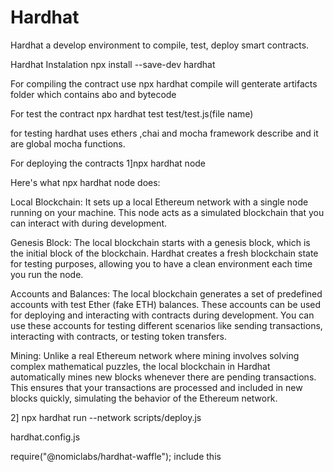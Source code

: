 # Hardhat

Hardhat a develop environment to compile, test, deploy smart contracts.

Hardhat Instalation
npx install --save-dev hardhat

For compiling the contract use
npx hardhat compile
will genterate artifacts folder which contains abo and bytecode

For test the contract
npx hardhat test test/test.js(file name)

for testing hardhat uses ethers ,chai and mocha framework
describe and it are global mocha functions.

For deploying the contracts
1]npx hardhat node 

Here's what npx hardhat node does:

Local Blockchain: It sets up a local Ethereum network with a single node running on your machine. 
This node acts as a simulated blockchain that you can interact with during development.

Genesis Block: The local blockchain starts with a genesis block, which is the initial block of the blockchain.
Hardhat creates a fresh blockchain state for testing purposes, allowing you to have a clean environment each time you run the node.

Accounts and Balances: The local blockchain generates a set of predefined accounts with test Ether (fake ETH) balances.
These accounts can be used for deploying and interacting with contracts during development.
You can use these accounts for testing different scenarios like sending transactions, interacting with contracts, or testing token transfers.

Mining: Unlike a real Ethereum network where mining involves solving complex mathematical puzzles,
the local blockchain in Hardhat automatically mines new blocks whenever there are pending transactions. 
This ensures that your transactions are processed and included in new blocks quickly, simulating the behavior of the Ethereum network.

2] npx hardhat run --network <network-name> scripts/deploy.js

hardhat.config.js

require("@nomiclabs/hardhat-waffle"); include this 




